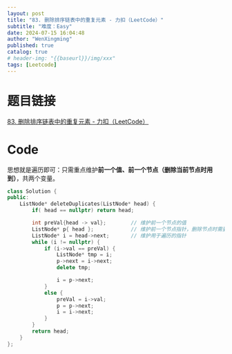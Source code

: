```yaml
---
layout: post
title: "83. 删除排序链表中的重复元素 - 力扣（LeetCode）"
subtitle: "难度：Easy"
date: 2024-07-15 16:04:48
author: "WenXingming"
published: true
catalog: true
# header-img: "{{baseurl}}/img/xxx"
tags: [Leetcode]
---
```


# 题目链接

[83. 删除排序链表中的重复元素 - 力扣（LeetCode）](https://leetcode.cn/problems/remove-duplicates-from-sorted-list/description/)

# Code

思想就是遍历即可：只需重点维护**前一个值、前一个节点（删除当前节点时用到）**，共两个变量。

```C++
class Solution {
public:
	ListNode* deleteDuplicates(ListNode* head) {
		if( head == nullptr) return head;

		int preVal{head -> val};		// 维护前一个节点的值
		ListNode* p{ head };			// 维护前一个节点指针，删除节点时需要
		ListNode* i = head->next;		// 维护用于遍历的指针
		while (i != nullptr) {
			if (i->val == preVal) {
				ListNode* tmp = i;
				p->next = i->next;
				delete tmp;

				i = p->next;
			}
			else {
				preVal = i->val;
				p = p->next;
				i = i->next;
			}
		}
		return head;
	}
};
```

